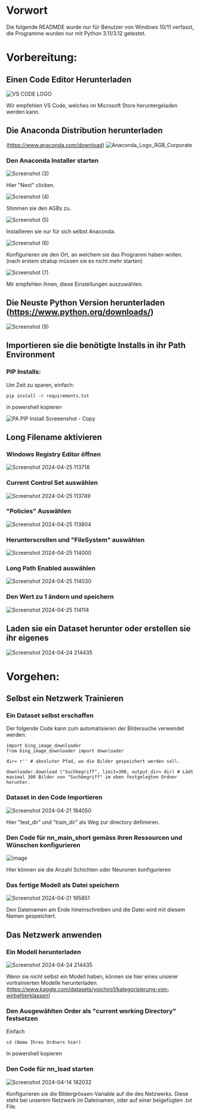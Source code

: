# Vorwort
Die folgende READMDE wurde nur für Benutzer von Windows 10/11 verfasst, die Programme wurden nur mit Python 3.11/3.12 getestet. 





# Vorbereitung:

## Einen Code Editor Herunterladen

![VS CODE LOGO](https://github.com/Yoichiro1/Kategorisierung-von-Wirbeltierklassen-mithilfe-eines-Neuronalen-Netzwerks/assets/158302206/1c3aec83-af8f-4d27-bf5a-8c78efe5ba75)

Wir empfehlen VS Code, welches im Microsoft Store heruntergeladen werden kann.

## Die Anaconda Distribution herunterladen 
(https://www.anaconda.com/download)
   ![Anaconda_Logo_RGB_Corporate](https://github.com/Yoichiro1/Neuronales-Netzwerk/assets/158302206/a3ec9da3-e883-493f-9fbf-dfd9866e5af5)

### Den Anaconda Installer starten


![Screenshot (3)](https://github.com/Yoichiro1/Neuronales-Netzwerk/assets/158302206/60558f8e-0d72-43f4-a420-51300d460938)

Hier "Next" clicken.



![Screenshot (4)](https://github.com/Yoichiro1/Neuronales-Netzwerk/assets/158302206/6c9a5c54-379b-4755-9357-e28a2fddc537)

Stimmen sie den AGBs zu.



![Screenshot (5)](https://github.com/Yoichiro1/Neuronales-Netzwerk/assets/158302206/7cf7f7c2-fcc3-4c4a-b7be-b50857d9212d)

Installieren sie nur für sich selbst Anaconda.




![Screenshot (6)](https://github.com/Yoichiro1/Neuronales-Netzwerk/assets/158302206/50bb9cca-d802-4ccb-8803-29836e98ceef)

Konfigurieren sie den Ort, an welchem sie das Programm haben wollen. (nach erstem stratup müssen sie es nicht mehr starten)


![Screenshot (7)](https://github.com/Yoichiro1/Neuronales-Netzwerk/assets/158302206/0f588711-36b8-42f1-9349-d5006df90a2b)

Mir empfehlen ihnen, diese Einstellungen auszuwählen.




## Die Neuste Python Version herunterladen (https://www.python.org/downloads/)

![Screenshot (9)](https://github.com/Yoichiro1/Neuronales-Netzwerk/assets/158302206/b7b3ab92-65c8-4e74-9826-4d89fdf0f4c4)


## Importieren sie die benötigte Installs in ihr Path Environment
 
### PIP Installs:

Um Zeit zu sparen, einfach: 

```
pip install -r requirements.txt
```
in powershell kopieren

![PA PIP Install Screeenshot - Copy](https://github.com/Yoichiro1/Neuronales-Netzwerk/assets/158302206/370cf232-31ef-4bd1-862b-1585f80c360a)

## Long Filename aktivieren

### Windows Registry Editor öffnen
![Screenshot 2024-04-25 113718](https://github.com/Yoichiro1/Kategorisierung-von-Wirbeltierklassen-mithilfe-eines-Neuronalen-Netzwerks/assets/158302206/6b3382b4-3a7b-476a-b221-50c0b7695c97)
### Current Control Set auswählen
![Screenshot 2024-04-25 113749](https://github.com/Yoichiro1/Kategorisierung-von-Wirbeltierklassen-mithilfe-eines-Neuronalen-Netzwerks/assets/158302206/1c2865eb-f104-477c-bf1b-1c3b6a3b3644)
### "Policies" Auswählen
![Screenshot 2024-04-25 113804](https://github.com/Yoichiro1/Kategorisierung-von-Wirbeltierklassen-mithilfe-eines-Neuronalen-Netzwerks/assets/158302206/82fae17e-1bd8-4b9f-8638-a14a59bd9869)
### Herunterscrollen und "FileSystem" auswählen
![Screenshot 2024-04-25 114000](https://github.com/Yoichiro1/Kategorisierung-von-Wirbeltierklassen-mithilfe-eines-Neuronalen-Netzwerks/assets/158302206/6716f491-9f56-4082-8768-bb175d2f3a5e)

### Long Path Enabled auswählen
![Screenshot 2024-04-25 114030](https://github.com/Yoichiro1/Kategorisierung-von-Wirbeltierklassen-mithilfe-eines-Neuronalen-Netzwerks/assets/158302206/5c380b15-0ecf-4c54-bac4-f4fede87b3df)

### Den Wert zu 1 ändern und speichern
![Screenshot 2024-04-25 114114](https://github.com/Yoichiro1/Kategorisierung-von-Wirbeltierklassen-mithilfe-eines-Neuronalen-Netzwerks/assets/158302206/cf917a16-a7df-4eee-a44a-67d4a730da25)


## Laden sie ein Dataset herunter oder erstellen sie ihr eigenes
   ![Screenshot 2024-04-24 214435](https://github.com/Yoichiro1/Kategorisierung-von-Wirbeltierklassen-mithilfe-eines-Neuronalen-Netzwerks/assets/158302206/9dc3b65e-eff3-4f02-abec-70be09feaf87)




# Vorgehen:
## Selbst ein Netzwerk Trainieren

### Ein Dataset selbst erschaffen

Der folgende Code kann zum automatisieren der Bildersuche verwendet werden:

````
import bing_image_downloader
from bing_image_downloader import downloader

dir= r'' # absoluter Pfad, wo die Bilder gespeichert werden soll.

downloader.download ("Suchbegriff", limit=300, output_dir= dir) # Lädt maximal 300 Bilder von "Suchbegriff" im oben festgelegten Ordner herunter.

````



### Dataset in den Code Importieren
![Screenshot 2024-04-21 184050](https://github.com/Yoichiro1/Kategorisierung-von-Wirbeltierklassen-mithilfe-von-Neuronalen-Netzwerken/assets/158302206/e6e89258-9ccb-442b-810f-28dac97987e3)

Hier "test_dir" und "train_dir" als Weg zur directory definieren.

### Den Code für nn_main_short gemäss ihren Ressourcen und Wünschen konfigurieren

![image](https://github.com/Yoichiro1/Kategorisierung-von-Wirbeltierklassen-mithilfe-eines-Neuronalen-Netzwerks/assets/158302206/4a3be24e-0377-4be3-8733-ec2fc6265b0b)

Hier können sie die Anzahl Schichten oder Neuronen konfigurieren

### Das fertige Modell als Datei speichern

![Screenshot 2024-04-21 195851](https://github.com/Yoichiro1/Kategorisierung-von-Wirbeltierklassen-mithilfe-von-Neuronalen-Netzwerken/assets/158302206/14b81dc6-fed1-4925-909a-70ba6cab0e4c)

Den Dateinamen am Ende hineinschreiben und die Datei wird mit diesem Namen gespeichert.

## Das Netzwerk anwenden

### Ein Modell herunterladen

![Screenshot 2024-04-24 214435](https://github.com/Yoichiro1/Kategorisierung-von-Wirbeltierklassen-mithilfe-eines-Neuronalen-Netzwerks/assets/158302206/760d2744-05b4-4559-97ba-91a6c3e8e24f)


Wenn sie nicht selbst ein Modell haben, können sie hier eines unserer vortrainierten Modelle herunterladen. (https://www.kaggle.com/datasets/yoichiro1/kategorisierung-von-wirbeltierklassen)

### Den Ausgewählten Order als "current working Directory" festsetzen

Einfach
```
cd (Name Ihres Ordners hier)
```
In powershell kopieren

### Den Code für nn_load starten

![Screenshot 2024-04-14 182032](https://github.com/Yoichiro1/Kategorisierung-von-Wirbeltierklassen-mithilfe-eines-Neuronalen-Netzwerks/assets/158302206/d15da370-5b7f-4181-be59-740bafe6b153)

Konfigurieren sie die Bildergrössen-Variable auf die des Netzwerks. Diese steht bei unserem Netzwerk im Dateinamen, oder auf einer beigefügten .txt File.



